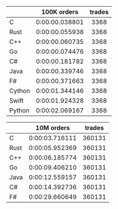 ||100K orders|trades|
-|:-:|:-:|
|C|0:00:00.038801|3368|
|Rust|0:00:00.055938|3368|
|C++|0:00:00.060735|3368|
|Go|0:00:00.074476|3368|
|C#|0:00:00.181782|3368|
|Java|0:00:00.339746|3368|
|F#|0:00:00.371663|3368|
|Cython|0:00:01.344146|3368|
|Swift|0:00:01.924328|3368|
|Python|0:00:02.069167|3368|


||10M orders|trades|
-|:-:|:-:|
|C|0:00:03.716111|360131|
|Rust|0:00:05.952369|360131|
|C++|0:00:06.185774|360131|
|Go|0:00:09.406210|360131|
|Java|0:00:12.559157|360131|
|C#|0:00:14.392736|360131|
|F#|0:00:29.660649|360131|



